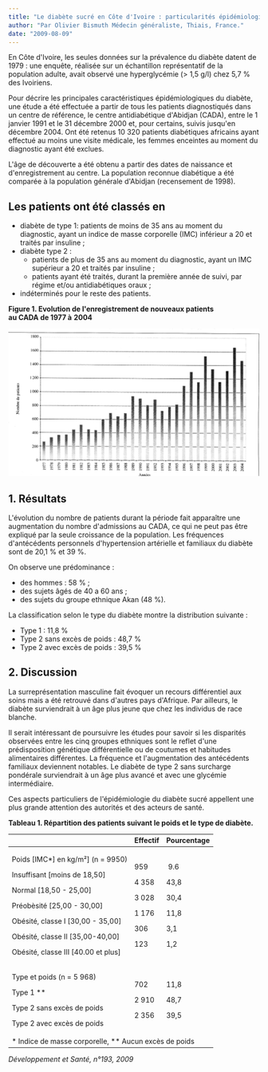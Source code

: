 ```yaml
---
title: "Le diabète sucré en Côte d'Ivoire : particularités épidémiologiques"
author: "Par Olivier Bismuth Médecin généraliste, Thiais, France."
date: "2009-08-09"
---
```


En Côte d'Ivoire, les seules données sur la prévalence du diabète datent de 1979 : une enquête, réalisée sur un échantillon représentatif de la population adulte, avait observé une hyperglycémie (> 1,5 g/l) chez 5,7 % des Ivoiriens.

Pour décrire les principales caractéristiques épidémiologiques du diabète, une étude a été effectuée a partir de tous les patients diagnostiqués dans un centre de référence, le centre antidiabétique d'Abidjan (CADA), entre le 1 janvier 1991 et le 31 décembre 2000 et, pour certains, suivis jusqu'en décembre 2004. Ont été retenus 10 320 patients diabétiques africains ayant effectué au moins une visite médicale, les femmes enceintes au moment du diagnostic ayant été exclues.

L'âge de découverte a été obtenu a partir des dates de naissance et d'enregistrement au centre. La population reconnue diabétique a été comparée à la population générale d'Abidjan (recensement de 1998).

## Les patients ont été classés en

- diabète de type 1: patients de moins de 35 ans au moment du diagnostic, ayant un indice de masse corporelle (IMC) inférieur a 20 et traités par insuline ;
- diabète type 2 :
  - patients de plus de 35 ans au moment du diagnostic, ayant un IMC supérieur a 20 et traités par insuline ;
  - patients ayant été traités, durant la première année de suivi, par régime et/ou antidiabétiques oraux ;
- indéterminés pour le reste des patients.

**Figure 1. Evolution de l'enregistrement de nouveaux patients  
au CADA de 1977 à** **2004**

![](12082-1-0.jpg)

## 1. Résultats

L'évolution du nombre de patients durant la période fait apparaître une augmentation du nombre d'admissions au CADA, ce qui ne peut pas être expliqué par la seule croissance de la population. Les fréquences d'antécédents personnels d'hypertension artérielle et familiaux du diabète sont de 20,1 % et 39 %.

On observe une prédominance :

- des hommes : 58 % ;
- des sujets âgés de 40 a 60 ans ;
- des sujets du groupe ethnique Akan (48 %).

La classification selon le type du diabète montre la distribution suivante :

- Type 1 : 11,8 %
- Type 2 sans excès de poids : 48,7 %
- Type 2 avec excès de poids : 39,5 %

## 2. Discussion

La surreprésentation masculine fait évoquer un recours différentiel aux soins mais a été retrouvé dans d'autres pays d'Afrique. Par ailleurs, le diabète surviendrait à un âge plus jeune que chez les individus de race blanche.

Il serait intéressant de poursuivre les études pour savoir si les disparités observées entre les cinq groupes ethniques sont le reflet d'une prédisposition génétique différentielle ou de coutumes et habitudes alimentaires différentes. La fréquence et l'augmentation des antécédents familiaux deviennent notables. Le diabète de type 2 sans surcharge pondérale surviendrait à un âge plus avancé et avec une glycémie intermédiaire.

Ces aspects particuliers de l'épidémiologie du diabète sucré appellent une plus grande attention des autorités et des acteurs de santé.

**Tableau 1. Répartition des patients suivant le poids et le type de diabète.**

<table>

<thead>

<tr>

<th scope="col"> </th>

<th scope="col">Effectif</th>

<th scope="col">Pourcentage</th>

</tr>

</thead>

<tbody>

<tr>

<td>

Poids \[IMC\*\] en kg/m²\] (n = 9950)

Insuffisant \[moins de 18,50\] 

Normal \[18,50 - 25,00\] 

Préobèsité \[25,00 - 30,00\]  

Obésité, classe I \[30,00 - 35,00\] 

Obésité, classe II \[35,00-40,00\]  

Obésité, classe III \[40.00 et plus\]

</td>

<td>

959

4 358

3 028

1 176

306

123

</td>

<td>

 9.6

43,8

30,4

11,8

3,1

1,2

</td>

</tr>

<tr>

<td>

Type et poids (n = 5 968)

Type 1 \*\* 

Type 2 sans excès de poids 

Type 2 avec excès de poids 

</td>

<td>

702

2 910

2 356

</td>

<td>

11,8

48,7

39,5

</td>

</tr>

<tr>

<td colspan="3">* Indice de masse corporelle, ** Aucun excès de poids</td>

</tr>

</tbody>

</table>

*Développement et Santé, n°193, 2009*
